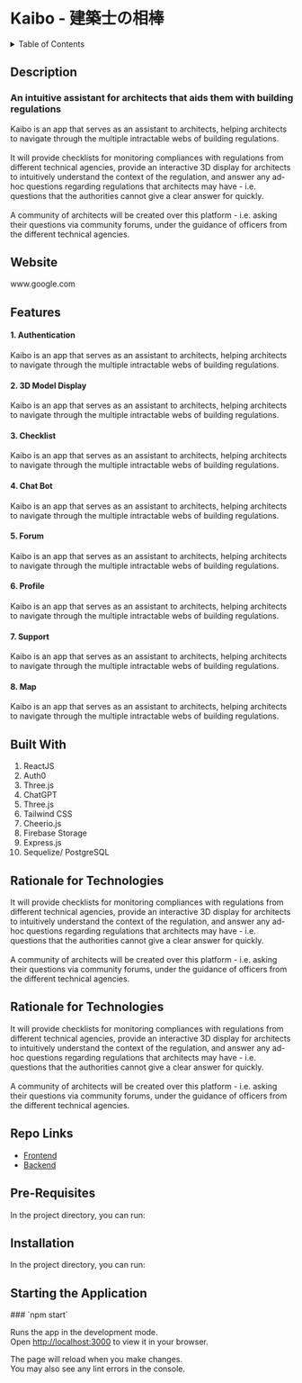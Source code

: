# Kaibo - 建築士の相棒

<details>
<summary>Table of Contents</summary>
<br>
 <ol> 
    <li> <a href="#about"> Description </a></li>
    <li> <a href="#website"> Website </a></li>
    <li> <a href="#features"> Features </a></li>
    <li> <a href="#built-with"> Built With </a></li>
    <li> <a href="#rationale"> Rationale for Technologies </a></li>
    <li> <a href="#repo-links"> Repo Links </a></li>
    <li> <a href="#prerequisites"> Pre-requisites </a></li>
    <li> <a href="#installation"> Installation </a></li>
    <li> <a href="#start"> Starting the Application </a></li>
  </ol>
</details>

<div id="about">
 <h2> Description </h2>
  <h3> An intuitive assistant for architects that aids them with building regulations </h3>
Kaibo is an app that serves as an assistant to architects, helping architects to navigate through the multiple intractable webs of building regulations.  
 <br/> <br/>
It will provide checklists for monitoring compliances with regulations from different technical agencies, provide an interactive 3D display for architects to intuitively understand the context of the regulation, and answer any ad-hoc questions regarding regulations that architects may have - i.e. questions that the authorities cannot give a clear answer for quickly. 
 <br/> <br/>
A community of architects will be created over this platform - i.e. asking their questions via community forums, under the guidance of officers from the different technical agencies. 
</div>

<div id="website">
 <h2> Website </h2>
www.google.com
</div>

<div id="features">
 <h2> Features </h2>
  <h4> 1. Authentication </h4>
Kaibo is an app that serves as an assistant to architects, helping architects to navigate through the multiple intractable webs of building regulations.  
 <br/>
  <h4> 2. 3D Model Display </h4>
Kaibo is an app that serves as an assistant to architects, helping architects to navigate through the multiple intractable webs of building regulations.  
 <br/>
  <h4> 3. Checklist </h4>
Kaibo is an app that serves as an assistant to architects, helping architects to navigate through the multiple intractable webs of building regulations.  
  <br/>
  <h4> 4. Chat Bot </h4>
Kaibo is an app that serves as an assistant to architects, helping architects to navigate through the multiple intractable webs of building regulations.  
  <br/>
  <h4> 5. Forum </h4>
Kaibo is an app that serves as an assistant to architects, helping architects to navigate through the multiple intractable webs of building regulations.  
  <br/>
  <h4> 6. Profile </h4>
Kaibo is an app that serves as an assistant to architects, helping architects to navigate through the multiple intractable webs of building regulations.  
  <br/>
  <h4> 7. Support </h4>
Kaibo is an app that serves as an assistant to architects, helping architects to navigate through the multiple intractable webs of building regulations.  
  <br/>
  <h4> 8. Map </h4>
Kaibo is an app that serves as an assistant to architects, helping architects to navigate through the multiple intractable webs of building regulations.  
</div>

<div id="built-with">
 <h2> Built With </h2>
  <ol>
    <li>ReactJS</li>
    <li>Auth0</li>
    <li>Three.js</li>
    <li>ChatGPT</li>
    <li>Three.js</li>
    <li>Tailwind CSS</li>
    <li>Cheerio.js</li>
    <li>Firebase Storage</li>
    <li>Express.js</li>
    <li>Sequelize/ PostgreSQL</li>
  </ol>
</div>

<div id="rationale">
 <h2> Rationale for Technologies </h2>
It will provide checklists for monitoring compliances with regulations from different technical agencies, provide an interactive 3D display for architects to intuitively understand the context of the regulation, and answer any ad-hoc questions regarding regulations that architects may have - i.e. questions that the authorities cannot give a clear answer for quickly. 
 <br/> <br/>
A community of architects will be created over this platform - i.e. asking their questions via community forums, under the guidance of officers from the different technical agencies. 
</div>

<div id="rationale">
 <h2> Rationale for Technologies </h2>
It will provide checklists for monitoring compliances with regulations from different technical agencies, provide an interactive 3D display for architects to intuitively understand the context of the regulation, and answer any ad-hoc questions regarding regulations that architects may have - i.e. questions that the authorities cannot give a clear answer for quickly. 
 <br/> <br/>
A community of architects will be created over this platform - i.e. asking their questions via community forums, under the guidance of officers from the different technical agencies. 
</div>

<div id="repo-links">
 <h2> Repo Links </h2>
 <ul>
  <li><a href="https://github.com/yuj8fuj6/capstone-frontend-bootcamp" target="_blank" rel="noopener noreferrer"> Frontend<a/></li>
   <li><a href="https://github.com/hsiupinggay/capstone-backend" target="_blank" rel="noopener noreferrer"> Backend<a/></li>
 </ul>
</div>

<div id="prerequisites">
 <h2> Pre-Requisites </h2>
In the project directory, you can run:
</div>

<div id="installation">
 <h2> Installation </h2>
In the project directory, you can run:
</div>

<div id="start">
 <h2> Starting the Application </h2>
### `npm start`

Runs the app in the development mode.\
Open [http://localhost:3000](http://localhost:3000) to view it in your browser.

The page will reload when you make changes.\
You may also see any lint errors in the console.
</div>
